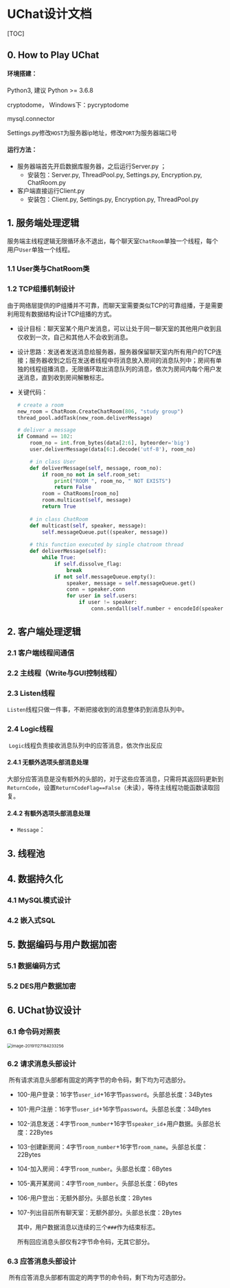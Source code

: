 # UChat设计文档

[TOC]

## 0. How to Play UChat

#### 环境搭建：

Python3, 建议 Python >= 3.6.8

cryptodome， Windows下：pycryptodome

mysql.connector

Settings.py修改`HOST`为服务器ip地址，修改`PORT`为服务器端口号

#### 运行方法：

- 服务器端首先开启数据库服务器，之后运行Server.py ；
  - 安装包：Server.py, ThreadPool.py, Settings.py, Encryption.py, ChatRoom.py
- 客户端直接运行Client.py
  - 安装包：Client.py, Settings.py, Encryption.py, ThreadPool.py 

## 1. 服务端处理逻辑

服务端主线程逻辑无限循环永不退出，每个聊天室`ChatRoom`单独一个线程，每个用户`User`单独一个线程。

### 1.1 User类与ChatRoom类

### 1.2 TCP组播机制设计

由于网络层提供的IP组播并不可靠，而聊天室需要类似TCP的可靠组播，于是需要利用现有数据结构设计TCP组播的方式。

- 设计目标：聊天室某个用户发消息，可以让处于同一聊天室的其他用户收到且仅收到一次，自己和其他人不会收到消息。

- 设计思路：发送者发送消息给服务器，服务器保留聊天室内所有用户的TCP连接；服务器收到之后在发送者线程中将消息放入房间的消息队列中；房间有单独的线程组播消息，无限循环取出消息队列的消息，依次为房间内每个用户发送消息，直到收到房间解散标志。

- 关键代码：

  ```python
  # create a room
  new_room = ChatRoom.CreateChatRoom(806, "study group")
  thread_pool.addTask(new_room.deliverMessage)
  
  # deliver a message
  if Command == 102:
      room_no = int.from_bytes(data[2:6], byteorder='big')
      user.deliverMessage(data[6:].decode('utf-8'), room_no)
  
      # in class User
      def deliverMessage(self, message, room_no):
          if room_no not in self.room_set:
              print("ROOM ", room_no, " NOT EXISTS")
              return False
          room = ChatRooms[room_no]
          room.multicast(self, message)
          return True
      
      # in class ChatRoom
      def multicast(self, speaker, message):
          self.messageQueue.put((speaker, message))
        
      # this function executed by single chatroom thread
      def deliverMessage(self):
          while True:
              if self.dissolve_flag:
                  break
              if not self.messageQueue.empty():
                  speaker, message = self.messageQueue.get()
                  conn = speaker.conn
                  for user in self.users:
                      if user != speaker:
                          conn.sendall(self.number + encodeId(speaker.name) + message)
  ```

  

## 2. 客户端处理逻辑

### 2.1 客户端线程间通信

### 2.2 主线程（Write与GUI控制线程）

### 2.3 Listen线程

​	`Listen`线程只做一件事，不断把接收到的消息整体扔到消息队列中。

### 2.4 Logic线程

​	`Logic`线程负责接收消息队列中的应答消息，依次作出反应

#### 2.4.1 无额外选项头部消息处理

​	大部分应答消息是没有额外的头部的，对于这些应答消息，只需将其返回码更新到`ReturnCode`，设置`ReturnCodeFlag==False`（未读），等待主线程功能函数读取回复。

#### 2.4.2 有额外选项头部消息处理

- `Message`：





## 3. 线程池

## 4. 数据持久化

### 4.1 MySQL模式设计

### 4.2 嵌入式SQL



## 5. 数据编码与用户数据加密

### 5.1 数据编码方式

### 5.2 DES用户数据加密

## 6. UChat协议设计

### 6.1 命令码对照表

<img src="C:\Users\64451\Pictures\md_images\image-20191127184233256.png" alt="image-20191127184233256" style="zoom:67%;" />

### 6.2 请求消息头部设计

​	所有请求消息头部都有固定的两字节的命令码，剩下均为可选部分。

- 100-用户登录：16字节`user_id`+16字节`password`。头部总长度：34Bytes
- 101-用户注册：16字节`user_id`+16字节`password`。头部总长度：34Bytes

- 102-消息发送：4字节`room_number`+16字节`speaker_id`+用户数据。头部总长度：22Bytes

- 103-创建新房间：4字节`room_number`+16字节`room_name`。头部总长度：22Bytes

- 104-加入房间：4字节`room_number`。头部总长度：6Bytes

- 105-离开某房间：4字节`room_number`。头部总长度：6Bytes

- 106-用户登出：无额外部分。头部总长度：2Bytes

- 107-列出目前所有聊天室：无额外部分。头部总长度：2Bytes

  其中，用户数据消息以连续的三个`###`作为结束标志。

  所有回应消息头部仅有2字节命令码，无其它部分。

### 6.3 应答消息头部设计

​	所有应答消息头部都有固定的两字节的命令码，剩下均为可选部分。
